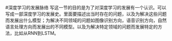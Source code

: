 #深度学习的发展脉络
写这一节的目的是为了对深度学习的发展有一个认识。可以写成一部深度学习的发展史。里面要描述出当时存在的问题，以及为解决这些问题而发展出什么模型；为解决不同领域的问题如图像识别方向，语音识别方向，自然语言处理方向而发展出的不同模型。以及为解决特定领域的问题而发展特定的方法，比如从RNN到LSTM。